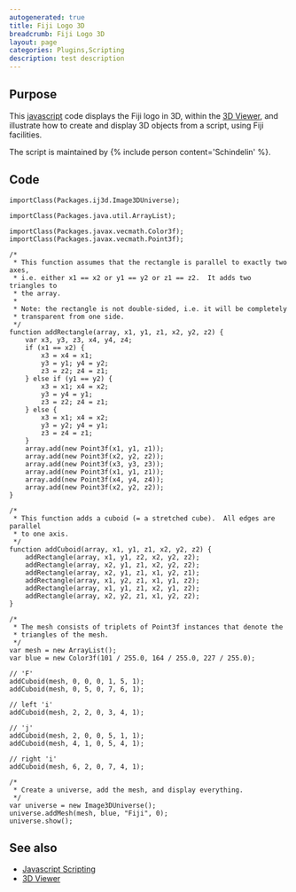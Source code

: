 ```yaml
---
autogenerated: true
title: Fiji Logo 3D
breadcrumb: Fiji Logo 3D
layout: page
categories: Plugins,Scripting
description: test description
---
```


Purpose
-------

This [javascript](Javascript_Scripting ) code displays the Fiji logo in 3D, within the [3D Viewer](3D_Viewer ), and illustrate how to create and display 3D objects from a script, using Fiji facilities.

The script is maintained by {% include person content='Schindelin' %}.

Code
----

    importClass(Packages.ij3d.Image3DUniverse);

    importClass(Packages.java.util.ArrayList);

    importClass(Packages.javax.vecmath.Color3f);
    importClass(Packages.javax.vecmath.Point3f);

    /*
     * This function assumes that the rectangle is parallel to exactly two axes,
     * i.e. either x1 == x2 or y1 == y2 or z1 == z2.  It adds two triangles to
     * the array.
     *
     * Note: the rectangle is not double-sided, i.e. it will be completely
     * transparent from one side.
     */
    function addRectangle(array, x1, y1, z1, x2, y2, z2) {
        var x3, y3, z3, x4, y4, z4;
        if (x1 == x2) {
            x3 = x4 = x1;
            y3 = y1; y4 = y2;
            z3 = z2; z4 = z1;
        } else if (y1 == y2) {
            x3 = x1; x4 = x2;
            y3 = y4 = y1;
            z3 = z2; z4 = z1;
        } else {
            x3 = x1; x4 = x2;
            y3 = y2; y4 = y1;
            z3 = z4 = z1;
        }
        array.add(new Point3f(x1, y1, z1));
        array.add(new Point3f(x2, y2, z2));
        array.add(new Point3f(x3, y3, z3));
        array.add(new Point3f(x1, y1, z1));
        array.add(new Point3f(x4, y4, z4));
        array.add(new Point3f(x2, y2, z2));
    }

    /*
     * This function adds a cuboid (= a stretched cube).  All edges are parallel
     * to one axis.
     */
    function addCuboid(array, x1, y1, z1, x2, y2, z2) {
        addRectangle(array, x1, y1, z2, x2, y2, z2);
        addRectangle(array, x2, y1, z1, x2, y2, z2);
        addRectangle(array, x2, y1, z1, x1, y2, z1);
        addRectangle(array, x1, y2, z1, x1, y1, z2);
        addRectangle(array, x1, y1, z1, x2, y1, z2);
        addRectangle(array, x2, y2, z1, x1, y2, z2);
    }

    /*
     * The mesh consists of triplets of Point3f instances that denote the
     * triangles of the mesh.
     */
    var mesh = new ArrayList();
    var blue = new Color3f(101 / 255.0, 164 / 255.0, 227 / 255.0);

    // 'F'
    addCuboid(mesh, 0, 0, 0, 1, 5, 1);
    addCuboid(mesh, 0, 5, 0, 7, 6, 1);

    // left 'i'
    addCuboid(mesh, 2, 2, 0, 3, 4, 1);

    // 'j'
    addCuboid(mesh, 2, 0, 0, 5, 1, 1);
    addCuboid(mesh, 4, 1, 0, 5, 4, 1);

    // right 'i'
    addCuboid(mesh, 6, 2, 0, 7, 4, 1);

    /*
     * Create a universe, add the mesh, and display everything.
     */
    var universe = new Image3DUniverse();
    universe.addMesh(mesh, blue, "Fiji", 0);
    universe.show();

See also
--------

-   [Javascript Scripting](Javascript_Scripting )
-   [3D Viewer](3D_Viewer )

 
